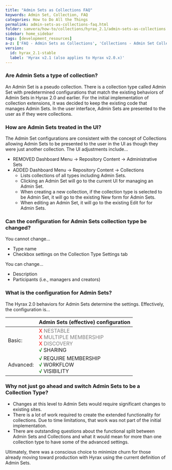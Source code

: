 ```yaml
---
title: "Admin Sets as Collections FAQ"
keywords: Admin Set, Collection, FAQ
categories: How to Do All the Things
permalink: admin-sets-as-collections-faq.html
folder: samvera/how-to/collections/hyrax_2.1/admin-sets-as-collections.md
sidebar: home_sidebar
tags: [development_resources]
a-z: ['FAQ - Admin Sets as Collections', 'Collections - Admin Set Collection Type']
version:
  id: hyrax_2.1-stable
  label: 'Hyrax v2.1 (also applies to Hyrax v2.0.x)'
---
```


### Are Admin Sets a type of collection?

An Admin Set is a pseudo collection.  There is a collection type called Admin Set with predetermined configurations that match the existing behaviors of Admin Sets in Hyrax 2.0 and earlier.  For the initial implementation of collection extensions, it was decided to keep the existing code that manages Admin Sets.  In the user interface, Admin Sets are presented to the user as if they were collections.  

### How are Admin Sets treated in the UI?

The Admin Set configurations are consistent with the concept of Collections allowing Admin Sets to be presented to the user in the UI as though they were just another collection.  The UI adjustments include...

* REMOVED Dashboard Menu → Repository Content → Administrative Sets
* ADDED Dashboard Menu → Repository Content → Collections
  * Lists collections of all types including Admin Sets.
  * Clicking an Admin Set will go to the current UI for managing an Admin Set.
  * When creating a new collection, if the collection type is selected to be Admin Set, it will go to the existing New form for Admin Sets.  
  * When editing an Admin Set, it will go to the existing Edit for for Admin Sets.

### Can the configuration for Admin Sets collection type be changed?

You cannot change...
* Type name
* Checkbox settings on the Collection Type Settings tab

You can change...
* Description
* Participants (i.e., managers and creators)

### What is the configuration for Admin Sets?

The Hyrax 2.0 behaviors for Admin Sets determine the settings.  Effectively, the configuration is...

| | Admin Sets (effective) configuration |
| --- | ------------------------------------ |
| Basic: | <font color='red'>X</font> <font color='grey'>NESTABLE</font><br><font color='red'>X</font> <font color='grey'>MULTIPLE MEMBERSHIP</font><br><font color='red'>X</font> <font color='grey'>DISCOVERY</font><br><font color='green'>√</font> SHARING |
| Advanced: | <font color='green'>√</font> REQUIRE MEMBERSHIP<br><font color='green'>√</font> WORKFLOW<br><font color='green'>√</font> VISIBILITY |

### Why not just go ahead and switch Admin Sets to be a Collection Type?

* Changes at this level to Admin Sets would require significant changes to existing sites.
* There is a lot of work required to create the extended functionality for collections. Due to time limitations, that work was not part of the initial implementation.
* There are outstanding questions about the functional split between Admin Sets and Collections and what it would mean for more than one collection type to have some of the advanced settings.

Ultimately, there was a conscious choice to minimize churn for those already moving toward production with Hyrax using the current definition of Admin Sets.

